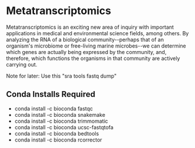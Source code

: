 # Metatranscriptomics

Metatranscriptomics is an exciting new area of inquiry with important applications in medical and environmental science fields, among others. By analyzing the RNA of a biological community--perhaps that of an organism's microbiome or free-living marine microbes--we can determine which genes are actually being expressed by the community, and, therefore, which functions the organisms in that community are actively carrying out.

Note for later: Use this "sra tools fastq dump"

## Conda Installs Required

- conda install -c bioconda fastqc
- conda install -c bioconda snakemake
- conda install -c bioconda trimmomatic
- conda install -c bioconda ucsc-fastqtofa
- conda install -c bioconda bedtools
- conda install -c bioconda rcorrector
